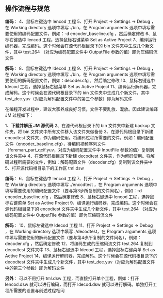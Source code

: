 ## 操作流程与规范

**编码**：
4、鼠标左键选中 lencod 工程
5、打开 Project -> Settings -> Debug ，在 Working directory 选项中填写 ./bin，在 Program arguments 选项中填写需要使用的编码配置文件，例如：-d encoder_baseline.cfg ，然后确定修改
6、鼠标右键选中 lencod 工程，选择鼠标右键菜单 Set as Active Project
7、编译运行编码器，完成编码。这个时候会在源代码根目录下的 bin 文件夹中生成几个新文件，其中 test.264 （对应为编码配置文件中 OutputFile 参数的值）即为压缩码流文件

**解码**：
8、鼠标左键选中 ldecod 工程
9、打开 Project -> Settings -> Debug ，在 Working directory 选项中填写 ./bin，在 Program arguments 选项中填写需要使用的解码配置文件，例如：decoder.cfg ，然后确定修改
10、鼠标右键选中 ldecod 工程，选择鼠标右键菜单 Set as Active Project
11、编译运行解码器，完成解码。这个时候会在源代码根目录下的 bin 文件夹中生成几个新文件，其中 test_dec.yuv（对应为解码配置文件中的第三个参数）即为解码文件




在编程开发过程中，建议大家养成良好习惯，文件不要乱放、混放。因此建议编译 JM 过程如下：

1、**下载并解压 JM 源代码**
2、在源代码根目录下的 bin 文件夹中新建 backup 文件夹，将 bin 文件夹中所有文件移入该文件夹做备份
3、在源代码根目录下新建 encodtest 文件夹，作为编码使用。将编码过程所需要的文件，例如：编码配置文件（encoder_baseline.cfg），待编码视频序列文件（foreman_part_qcif.yuv，对应为编码配置文件中 InputFile 参数的值）复制到该文件夹中
4、在源代码根目录下新建 decodtest 文件夹，作为解码使用。将解码过程所需要的文件，例如：解码配置文件（decoder.cfg）复制到该文件夹中
5、打开源代码根目录下的工作区 tml.dsw

**编码**：
6、鼠标左键选中 lencod 工程
7、打开 Project -> Settings -> Debug ，在 Working directory 选项中填写 ./encodtest ，在 Program arguments 选项中填写需要使用的编码配置文件（要与第3步所复制的文件同名），例如：-d encoder_baseline.cfg ，然后确定修改
8、鼠标右键选中 lencod 工程，选择鼠标右键菜单 Set as Active Project
9、编译运行编码器，完成编码。这个时候会在源代码根目录下的 encodtest  文件夹中生成几个新文件，其中 test.264 （对应为编码配置文件中 OutputFile 参数的值）即为压缩码流文件

**解码**：
10、鼠标左键选中 ldecod 工程
11、打开 Project -> Settings -> Debug ，在 Working directory 选项中填写 ./decodtest，在 Program arguments 选项中填写需要使用的解码配置文件（要与第4步所复制的文件同名），例如：decoder.cfg ，然后确定修改
12、将编码生成的压缩码流文件 test.264 复制到 decodtest 文件夹中
13、鼠标右键选中 ldecod 工程，选择鼠标右键菜单 Set as Active Project
14、编译运行解码器，完成解码。这个时候会在源代码根目录下的 decodtest  文件夹中生成几个新文件，其中 test_dec.yuv（对应为解码配置文件中的第三个参数）即为解码文件

**另外**：
可以不用打开 tml.dsw 工程，而直接打开单个工程，例如：打开 lencod.dsw 就可以进行编码，而打开 ldecod.dsw 就可以进行解码。单独打开工程所需要的设置与前述过程相同